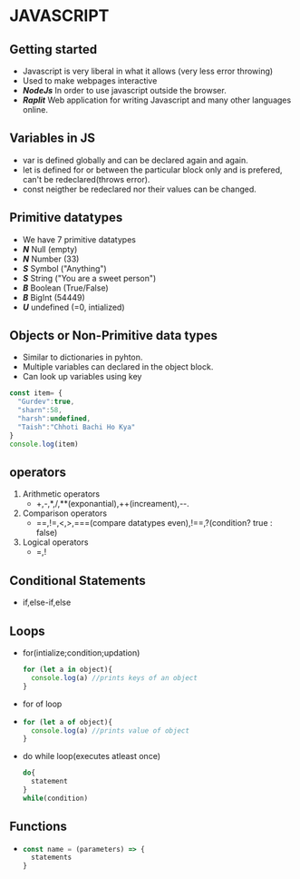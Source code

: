 # JAVASCRIPT  

## Getting started  

- Javascript is very liberal in what it allows (very less error throwing)
- Used to make webpages interactive  
- ***NodeJs***  In order to use javascript outside the browser.
- ***Raplit*** Web application for writing Javascript and many other languages online.  


## Variables in JS
- var is defined globally and can be declared again and again.
- let is defined for or between the particular block only and is prefered, can't be redeclared(throws error).  
- const neigther be redeclared nor their values can be changed.  

## Primitive datatypes
- We have 7 primitive datatypes
- ***N*** Null (empty)
- ***N*** Number (33)
- ***S*** Symbol ("Anything")
- ***S*** String ("You are a sweet person")
- ***B*** Boolean (True/False)
- ***B*** BigInt (54449)
- ***U*** undefined (=0, intialized)

## Objects or Non-Primitive data types  
- Similar to dictionaries in pyhton.
- Multiple variables can declared in the object block.
- Can look up variables using key

```javascript
const item= {
  "Gurdev":true,
  "sharn":58,
  "harsh":undefined,
  "Taish":"Chhoti Bachi Ho Kya"
}
console.log(item)
``` 
## operators
1. Arithmetic operators
   - +,-,*,/,**(exponantial),++(increament),--.
2. Comparison operators
   - ==,!=,<,>,===(compare datatypes even),!==,?(condition? true : false)
3. Logical operators
   - =,!

## Conditional Statements
- if,else-if,else

## Loops
- for(intialize;condition;updation)
  ```javascript
  for (let a in object){
    console.log(a) //prints keys of an object
  }
  ```
- for of loop
- ```javascript
  for (let a of object){
    console.log(a) //prints value of object
  }
  ```
- do while loop(executes atleast once)
  ```javascript
  do{
    statement
  }  
  while(condition)

## Functions
- ```javascript
  const name = (parameters) => {
    statements 
  }